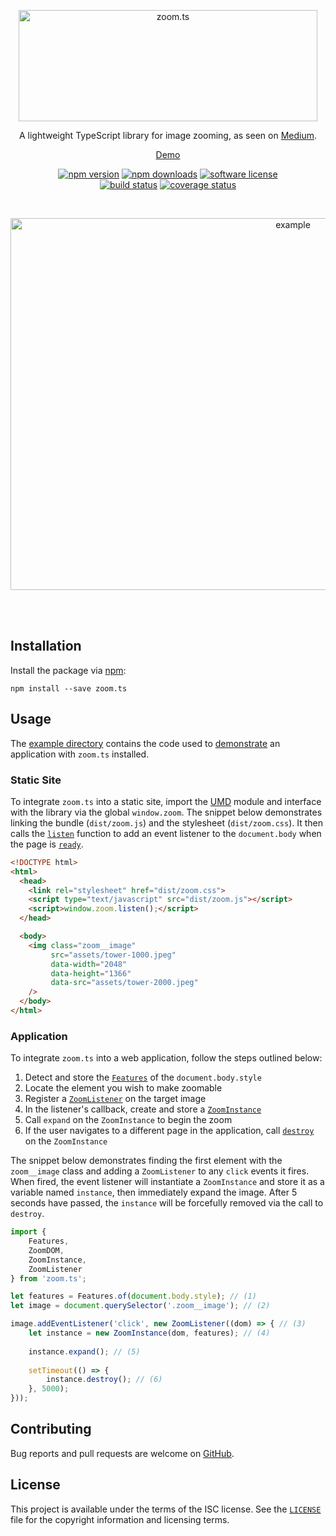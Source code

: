 <p align="center">
  <a href="#readme"><img src="https://raw.githubusercontent.com/michaelbull/zoom.ts/master/img/logo.png" alt="zoom.ts" width="478" height="178" /></a>
</p>
<p align="center">
  A lightweight TypeScript library for image zooming, as seen on <a href="https://medium.design/image-zoom-on-medium-24d146fc0c20">Medium</a>.
</p>
<p align="center">
  <a href="https://michaelbull.github.io/zoom.ts" rel="nofollow">Demo</a>
</p>
<p align="center">
  <a href="https://www.npmjs.com/package/zoom.ts"><img src="https://img.shields.io/npm/v/zoom.ts.svg?style=flat-square" alt="npm version" /></a>
  <a href="https://www.npmjs.com/package/zoom.ts"><img src="https://img.shields.io/npm/dt/zoom.ts.svg?style=flat-square" alt="npm downloads" /></a>
  <a href="https://github.com/michaelbull/zoom.ts/blob/master/LICENSE"><img src="https://img.shields.io/github/license/michaelbull/zoom.ts.svg?style=flat-square" alt="software license" /></a>
  <br />
  <a href="https://travis-ci.org/michaelbull/zoom.ts"><img src="https://img.shields.io/travis/michaelbull/zoom.ts.svg?style=flat-square" alt="build status" /></a>
  <a href="https://coveralls.io/github/michaelbull/zoom.ts?branch=master"><img src="https://img.shields.io/coveralls/michaelbull/zoom.ts.svg?style=flat-square" alt="coverage status"></img></a>
</p>
<br />
<p align="center">
  <a href="https://michaelbull.github.io/zoom.ts"><img src="https://github.com/michaelbull/zoom.ts/raw/master/img/example.gif" alt="example" width="888" height="595" /></a>
</p>
<br />
<br />

## Installation

Install the package via [npm][npm]:

```
npm install --save zoom.ts
```

## Usage

The [example directory][example] contains the code used to [demonstrate][demo]
an application with `zoom.ts` installed. 

### Static Site

To integrate `zoom.ts` into a static site, import the [UMD][umd] module and
interface with the library via the global `window.zoom`. The snippet below
demonstrates linking the bundle (`dist/zoom.js`) and the stylesheet
(`dist/zoom.css`). It then calls the [`listen`][listen] function to add an 
event listener to the `document.body` when the page is [`ready`][ready].

```html
<!DOCTYPE html>
<html>
  <head>
    <link rel="stylesheet" href="dist/zoom.css">
    <script type="text/javascript" src="dist/zoom.js"></script>
    <script>window.zoom.listen();</script>
  </head>

  <body>
    <img class="zoom__image"
         src="assets/tower-1000.jpeg"
         data-width="2048"
         data-height="1366"
         data-src="assets/tower-2000.jpeg"
    />
  </body>
</html>
```

### Application

To integrate `zoom.ts` into a web application, follow the steps outlined below:

1. Detect and store the [`Features`][features] of the `document.body.style`
2. Locate the element you wish to make zoomable
3. Register a [`ZoomListener`][zoom-listener] on the target image
4. In the listener's callback, create and store a [`ZoomInstance`][zoom-instance]
5. Call `expand` on the `ZoomInstance` to begin the zoom
6. If the user navigates to a different page in the application, call [`destroy`][destroy] on the `ZoomInstance`

The snippet below demonstrates finding the first element with the `zoom__image`
class and adding a `ZoomListener` to any `click` events it fires. When fired,
the event listener will instantiate a `ZoomInstance` and store it as a variable
named `instance`, then immediately expand the image. After 5 seconds have
passed, the `instance` will be forcefully removed via the call to `destroy`.

```javascript
import {
    Features,
    ZoomDOM,
    ZoomInstance,
    ZoomListener
} from 'zoom.ts';

let features = Features.of(document.body.style); // (1)
let image = document.querySelector('.zoom__image'); // (2)

image.addEventListener('click', new ZoomListener((dom) => { // (3)
    let instance = new ZoomInstance(dom, features); // (4)
    
    instance.expand(); // (5)
    
    setTimeout(() => {
        instance.destroy(); // (6)
    }, 5000);
}));
```

## Contributing

Bug reports and pull requests are welcome on [GitHub][github].

## License

This project is available under the terms of the ISC license. See the
[`LICENSE`](LICENSE) file for the copyright information and licensing terms.

[npm]: https://www.npmjs.com/
[example]: https://github.com/michaelbull/zoom.ts/tree/master/dist
[demo]: https://michaelbull.github.io/zoom.ts 
[umd]: https://github.com/umdjs/umd
[listen]: https://github.com/michaelbull/zoom.ts/blob/master/src/zoom.ts#L15
[ready]: https://github.com/michaelbull/zoom.ts/blob/master/src/browser/document.ts#L25
[features]: https://github.com/michaelbull/zoom.ts/blob/master/src/browser/features.ts#L5
[zoom-listener]: https://github.com/michaelbull/zoom.ts/blob/master/src/event/zoom-listener.ts#L7
[zoom-instance]: https://github.com/michaelbull/zoom.ts/blob/master/src/zoom-instance.ts#L18
[destroy]: https://github.com/michaelbull/zoom.ts/blob/master/src/zoom-instance.ts#L64
[github]: https://github.com/michaelbull/zoom.ts
